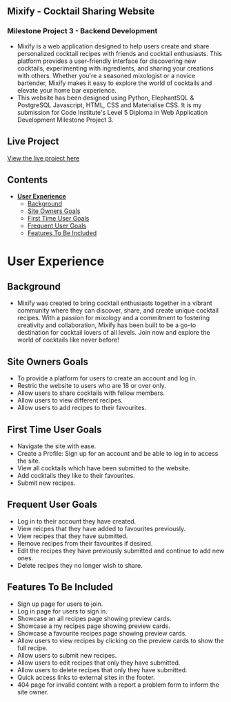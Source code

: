 ## **Mixify - Cocktail Sharing Website**

### Milestone Project 3 - Backend Development

* Mixify is a web application designed to help users create and share personalized cocktail recipes with friends and cocktail enthusiasts. This platform provides a user-friendly interface for discovering new cocktails, experimenting with ingredients, and sharing your creations with others. Whether you're a seasoned mixologist or a novice bartender, Mixify makes it easy to explore the world of cocktails and elevate your home bar experience.
* This website has been designed using Python, ElephantSQL & PostgreSQL Javascript, HTML, CSS and Materialise CSS. It is my submission for Code Institute's Level 5 Diploma in Web Application Development Milestone Project 3.

## Live Project

[View the live project here](https://mixify-229d068bcc7b.herokuapp.com/)

## Contents

- [**User Experience**](#user-experience)
  - [Background](#background)
  - [Site Owners Goals](#site-owners-goals)
  - [First Time User Goals](#first-time-user-goals)
  - [Frequent User Goals](#frequent-user-goals)
  - [Features To Be Included](#features-to-be-included)
 

# **User Experience**

## Background

* Mixify was created to bring cocktail enthusiasts together in a vibrant community where they can discover, share, and create unique cocktail recipes. With a passion for mixology and a commitment to fostering creativity and collaboration, Mixify has been built to be a go-to destination for cocktail lovers of all levels. Join now and explore the world of cocktails like never before!

## Site Owners Goals

* To provide a platform for users to create an account and log in.
* Restric the website to users who are 18 or over only.
* Allow users to share cocktails with fellow members.
* Allow users to view different recipes.
* Allow users to add recipes to their favourites.

## First Time User Goals

* Navigate the site with ease.
* Create a Profile: Sign up for an account and be able to log in to access the site.
* View all cocktails which have been submitted to the website.
* Add cocktails they like to their favourites.
* Submit new recipes.

## Frequent User Goals

* Log in to their account they have created.
* View reicpes that they have added to favourites previously.
* View recipes that they have submitted.
* Remove recipes from their favourites if desired.
* Edit the recipes they have previously submitted and continue to add new ones.
* Delete recipes they no longer wish to share.

## Features To Be Included

* Sign up page for users to join.
* Log in page for users to sign in.
* Showcase an all recipes page showing preview cards.
* Showcase a my recipes page showing preview cards.
* Showcase a favourite recipes page showing preview cards.
* Allow users to view recipes by clicking on the preview cards to show the full recipe.
* Allow users to submit new recipes.
* Allow users to edit recipes that only they have submitted.
* Allow users to delete recipes that only they have submitted.
* Quick access links to external sites in the footer.
* 404 page for invalid content with a report a problem form to inform the site owner.





